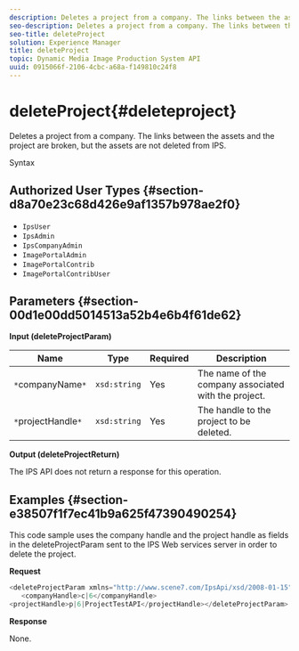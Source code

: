 ```yaml
---
description: Deletes a project from a company. The links between the assets and the project are broken, but the assets are not deleted from IPS.
seo-description: Deletes a project from a company. The links between the assets and the project are broken, but the assets are not deleted from IPS.
seo-title: deleteProject
solution: Experience Manager
title: deleteProject
topic: Dynamic Media Image Production System API
uuid: 0915066f-2106-4cbc-a68a-f149810c24f8
---
```


# deleteProject{#deleteproject}

Deletes a project from a company. The links between the assets and the project are broken, but the assets are not deleted from IPS.

 Syntax 

## Authorized User Types {#section-d8a70e23c68d426e9af1357b978ae2f0}

* `IpsUser` 
* `IpsAdmin` 
* `IpsCompanyAdmin` 
* `ImagePortalAdmin` 
* `ImagePortalContrib` 
* `ImagePortalContribUser`

## Parameters {#section-00d1e00dd5014513a52b4e6b4f61de62}

**Input (deleteProjectParam)** 

|  Name  | Type  | Required  | Description  |
|---|---|---|---|
|  `*`companyName`*`  | `xsd:string`  | Yes  | The name of the company associated with the project.  |
|  `*`projectHandle`*`  | `xsd:string`  | Yes  | The handle to the project to be deleted.  |

**Output (deleteProjectReturn)**

The IPS API does not return a response for this operation.

## Examples {#section-e38507f1f7ec41b9a625f47390490254}

This code sample uses the company handle and the project handle as fields in the deleteProjectParam sent to the IPS Web services server in order to delete the project.

**Request** 

```java
<deleteProjectParam xmlns="http://www.scene7.com/IpsApi/xsd/2008-01-15">
   <companyHandle>c|6</companyHandle>
<projectHandle>p|6|ProjectTestAPI</projectHandle></deleteProjectParam>
```

**Response**

None. 
